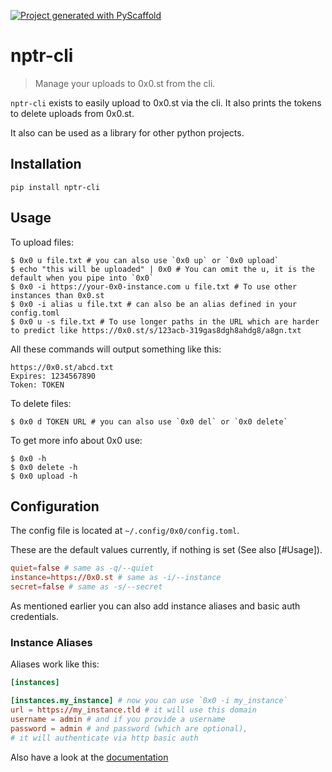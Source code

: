 [![Project generated with PyScaffold](https://img.shields.io/badge/-PyScaffold-005CA0?logo=pyscaffold)](https://pyscaffold.org/)

# nptr-cli

> Manage your uploads to 0x0.st from the cli.

`nptr-cli` exists to easily upload to 0x0.st via the cli.
It also prints the tokens to delete uploads from 0x0.st.

It also can be used as a library for other python projects.

## Installation

```shell
pip install nptr-cli
```

## Usage

To upload files:
```shell
$ 0x0 u file.txt # you can also use `0x0 up` or `0x0 upload`
$ echo "this will be uploaded" | 0x0 # You can omit the u, it is the default when you pipe into `0x0`
$ 0x0 -i https://your-0x0-instance.com u file.txt # To use other instances than 0x0.st
$ 0x0 -i alias u file.txt # can also be an alias defined in your config.toml
$ 0x0 u -s file.txt # To use longer paths in the URL which are harder to predict like https://0x0.st/s/123acb-319gas8dgh8ahdg8/a8gn.txt
```
All these commands will output something like this:
```
https://0x0.st/abcd.txt
Expires: 1234567890
Token: TOKEN
```

To delete files:
```shell
$ 0x0 d TOKEN URL # you can also use `0x0 del` or `0x0 delete`
```

To get more info about 0x0 use:

```shell
$ 0x0 -h
$ 0x0 delete -h
$ 0x0 upload -h
```

## Configuration

The config file is located at `~/.config/0x0/config.toml`.

These are the default values currently, if nothing is set (See also [#Usage]).
```toml
quiet=false # same as -q/--quiet
instance=https://0x0.st # same as -i/--instance
secret=false # same as -s/--secret
```

As mentioned earlier you can also add instance aliases and basic auth credentials.

### Instance Aliases
Aliases work like this:
````toml
[instances]

[instances.my_instance] # now you can use `0x0 -i my_instance`
url = https://my_instance.tld # it will use this domain
username = admin # and if you provide a username
password = admin # and password (which are optional),
# it will authenticate via http basic auth
````

Also have a look at the [documentation](https://jonas-w.github.io/nptr-cli)
